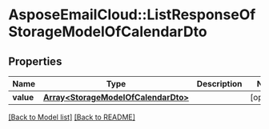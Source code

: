 # AsposeEmailCloud::ListResponseOfStorageModelOfCalendarDto

## Properties
Name | Type | Description | Notes
---- | ---- | ----------- | -----
**value** |[**Array&lt;StorageModelOfCalendarDto&gt;**](StorageModelOfCalendarDto.md) |  | [optional] 


[[Back to Model list]](Models.md) [[Back to README]](README.md)
